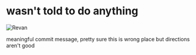 # wasn't told to do anything





![Revan](https://static.wikia.nocookie.net/starwars/images/4/45/Render-Darth_Revan.png/revision/latest/scale-to-width-down/1000?cb=20170826084339)







meaningful commit message, pretty sure this is wrong place but directions aren't good
